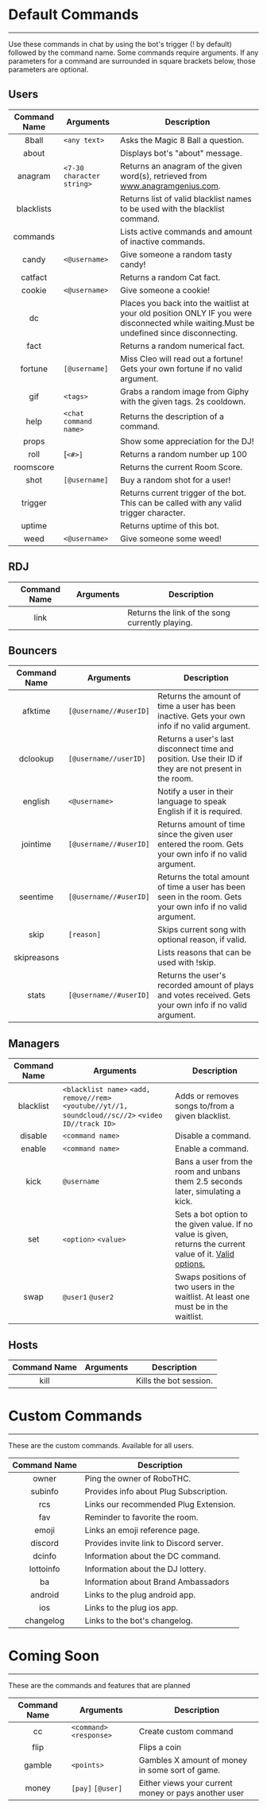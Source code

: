 # Default Commands
---------
Use these commands in chat by using the bot's trigger (! by default) followed by the command name. Some commands require arguments. If any parameters for a command are surrounded in square brackets below, those parameters are optional.

## Users
|Command Name|Arguments|Description|
|:----------:|---------|-----------|
|8ball       |`<any text>` | Asks the Magic 8 Ball a question.
|about       | | Displays bot's "about" message.
|anagram     |`<7-30 character string>` | Returns an anagram of the given word(s), retrieved from www.anagramgenius.com.
|blacklists  | | Returns list of valid blacklist names to be used with the blacklist command.
|commands    | | Lists active commands and amount of inactive commands.
|candy       |`<@username>` | Give someone a random tasty candy!
|catfact     | | Returns a random Cat fact.
|cookie      |`<@username>` | Give someone a cookie!
|dc          | | Places you back into the waitlist at your old position ONLY IF you were disconnected while waiting.Must be undefined since disconnecting.
|fact        || Returns a random numerical fact.
|fortune     |`[@username]` | Miss Cleo will read out a fortune! Gets your own fortune if no valid argument.
|gif         |`<tags>`| Grabs a random image from Giphy with the given tags. 2s cooldown.
|help        |`<chat command name>`| Returns the description of a command.
|props       | | Show some appreciation for the DJ!
|roll        |[`<#>]` | Returns a random number up 100
|roomscore   | | Returns the current Room Score.
|shot        |`[@username]` | Buy a random shot for a user!
|trigger     | | Returns current trigger of the bot. This can be called with any valid trigger character.
|uptime      | | Returns uptime of this bot.
|weed        |`<@username>` | Give someone some weed!

## RDJ
|Command Name|Arguments|Description|
|:----------:|---------|-----------|
|link        | | Returns the link of the song currently playing.

## Bouncers
|Command Name|Arguments|Description|
|:----------:|---------|-----------|
|afktime     |`[@username//#userID]` | Returns the amount of time a user has been inactive. Gets your own info if no valid argument.
|dclookup    |`[@username//userID]` | Returns a user's last disconnect time and position. Use their ID if they are not present in the room.
|english     |`<@username>` | Notify a user in their language to speak English if it is required.
|jointime    |`[@username//#userID]` | Returns amount of time since the given user entered the room. Gets your own info if no valid argument.
|seentime    |`[@username//#userID]` | Returns the total amount of time a user has been seen in the room. Gets your own info if no valid argument.
|skip        |`[reason]` | Skips current song with optional reason, if valid.
|skipreasons || Lists reasons that can be used with !skip.
|stats       |`[@username//#userID]` | Returns the user's recorded amount of plays and votes received. Gets your own info if no valid argument.

## Managers
|Command Name|Arguments|Description|
|:----------:|---------|-----------|
|blacklist   |`<blacklist name>` `<add, remove//rem>` `<youtube//yt//1, soundcloud//sc//2>` `<video ID//track ID>` | Adds or removes songs to/from a given blacklist.
|disable     |`<command name>` | Disable a command.
|enable      |`<command name>` | Enable a command.
|kick        |`@username`| Bans a user from the room and unbans them 2.5 seconds later, simulating a kick.
|set         |`<option>` `<value>` | Sets a bot option to the given value. If no value is given, returns the current value of it. [Valid options.](setoptions.md)
|swap        |`@user1` `@user2` | Swaps positions of two users in the waitlist. At least one must be in the waitlist.

## Hosts
|Command Name|Arguments|Description|
|:----------:|---------|-----------|
|kill        |         | Kills the bot session.

# Custom Commands
---------
These are the custom commands. Available for all users.

|Command Name|Description|
|:----------:|-----------|
|owner       | Ping the owner of RoboTHC.
|subinfo     | Provides info about Plug Subscription.
|rcs         | Links our recommended Plug Extension.
|fav         | Reminder to favorite the room.
|emoji       | Links an emoji reference page.
|discord     | Provides invite link to Discord server.
|dcinfo      | Information about the DC command.
|lottoinfo   | Information about the DJ lottery.
|ba          | Information about Brand Ambassadors
|android     | Links to the plug android app.
|ios         | Links to the plug ios app.
|changelog   | Links to the bot's changelog.


# Coming Soon
---------
These are the commands and features that are planned

|Command Name|Arguments|Description|
|:----------:|---------|-----------|
|cc          | `<command>` `<response>` | Create custom command
|flip        | | Flips a coin
|gamble      | `<points>` | Gambles X amount of money in some sort of game.
|money       | `[pay]` `[@user]` | Either views your current money or pays another user
